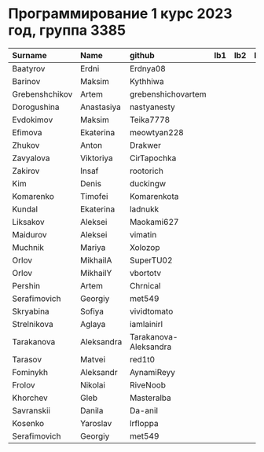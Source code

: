 # Программирование 1 курс 2023 год, группа 3385

| Surname        | Name       | github                | lb1   | lb2   | lb3   | lb4   | cw   |
|:---------------|:-----------|:----------------------|:------|:------|:------|:------|:-----|
| Baatyrov       | Erdni      | Erdnya08              |       |       |       |       |      |
| Barinov        | Maksim     | Kythhiwa              |       |       |       |       |      |
| Grebenshchikov | Artem      | grebenshichovartem    |       |       |       |       |      |
| Dorogushina    | Anastasiya | nastyanesty           |       |       |       |       |      |
| Evdokimov      | Maksim     | Teika7778             |       |       |       |       |      |
| Efimova        | Ekaterina  | meowtyan228           |       |       |       |       |      |
| Zhukov         | Anton      | Drakwer               |       |       |       |       |      |
| Zavyalova      | Viktoriya  | CirTapochka           |       |       |       |       |      |
| Zakirov        | Insaf      | rootorich             |       |       |       |       |      |
| Kim            | Denis      | duckingw              |       |       |       |       |      |
| Komarenko      | Timofei    | Komarenkota           |       |       |       |       |      |
| Kundal         | Ekaterina  | ladnukk               |       |       |       |       |      |
| Liksakov       | Aleksei    | Maokami627            |       |       |       |       |      |
| Maidurov       | Aleksei    | vimatin               |       |       |       |       |      |
| Muchnik        | Mariya     | Xolozop               |       |       |       |       |      |
| Orlov          | MikhailA   | SuperTU02             |       |       |       |       |      |
| Orlov          | MikhailY   | vbortotv              |       |       |       |       |      |
| Pershin        | Artem      | Chrnical              |       |       |       |       |      |
| Serafimovich   | Georgiy    | met549                |       |       |       |       |      |
| Skryabina      | Sofiya     | vividtomato           |       |       |       |       |      |
| Strelnikova    | Aglaya     | iamlainirl            |       |       |       |       |      |
| Tarakanova     | Aleksandra | Tarakanova-Aleksandra |       |       |       |       |      |
| Tarasov        | Matvei     | red1t0                |       |       |       |       |      |
| Fominykh       | Aleksandr  | AynamiReyy            |       |       |       |       |      |
| Frolov         | Nikolai    | RiveNoob              |       |       |       |       |      |
| Khorchev       | Gleb       | Masteralba            |       |       |       |       |      |
| Savranskii     | Danila     | Da-anil               |       |       |       |       |      |
| Kosenko        | Yaroslav   | lrfloppa              |       |       |       |       |      |
| Serafimovich   | Georgiy    | met549                |       |       |       |       |      |
